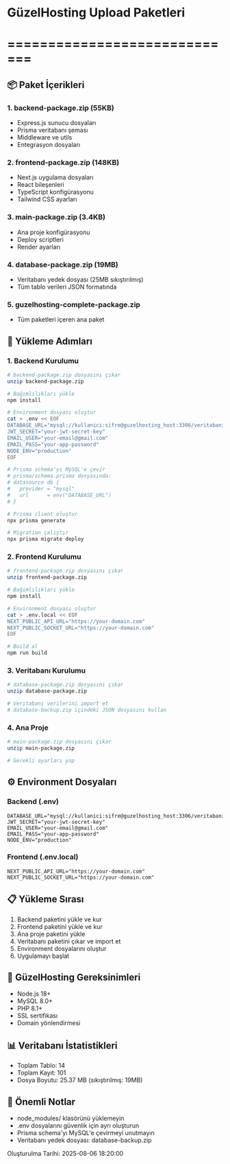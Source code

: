 # GüzelHosting Upload Paketleri
# =============================

## 📦 Paket İçerikleri

### 1. backend-package.zip (55KB)
- Express.js sunucu dosyaları
- Prisma veritabanı şeması
- Middleware ve utils
- Entegrasyon dosyaları

### 2. frontend-package.zip (148KB)
- Next.js uygulama dosyaları
- React bileşenleri
- TypeScript konfigürasyonu
- Tailwind CSS ayarları

### 3. main-package.zip (3.4KB)
- Ana proje konfigürasyonu
- Deploy scriptleri
- Render ayarları

### 4. database-package.zip (19MB)
- Veritabanı yedek dosyası (25MB sıkıştırılmış)
- Tüm tablo verileri JSON formatında

### 5. guzelhosting-complete-package.zip
- Tüm paketleri içeren ana paket

## 🚀 Yükleme Adımları

### 1. Backend Kurulumu
```bash
# backend-package.zip dosyasını çıkar
unzip backend-package.zip

# Bağımlılıkları yükle
npm install

# Environment dosyası oluştur
cat > .env << EOF
DATABASE_URL="mysql://kullanici:sifre@guzelhosting_host:3306/veritabani"
JWT_SECRET="your-jwt-secret-key"
EMAIL_USER="your-email@gmail.com"
EMAIL_PASS="your-app-password"
NODE_ENV="production"
EOF

# Prisma schema'yı MySQL'e çevir
# prisma/schema.prisma dosyasında:
# datasource db {
#   provider = "mysql"
#   url      = env("DATABASE_URL")
# }

# Prisma client oluştur
npx prisma generate

# Migration çalıştır
npx prisma migrate deploy
```

### 2. Frontend Kurulumu
```bash
# frontend-package.zip dosyasını çıkar
unzip frontend-package.zip

# Bağımlılıkları yükle
npm install

# Environment dosyası oluştur
cat > .env.local << EOF
NEXT_PUBLIC_API_URL="https://your-domain.com"
NEXT_PUBLIC_SOCKET_URL="https://your-domain.com"
EOF

# Build al
npm run build
```

### 3. Veritabanı Kurulumu
```bash
# database-package.zip dosyasını çıkar
unzip database-package.zip

# Veritabanı verilerini import et
# database-backup.zip içindeki JSON dosyasını kullan
```

### 4. Ana Proje
```bash
# main-package.zip dosyasını çıkar
unzip main-package.zip

# Gerekli ayarları yap
```

## ⚙️ Environment Dosyaları

### Backend (.env)
```env
DATABASE_URL="mysql://kullanici:sifre@guzelhosting_host:3306/veritabani"
JWT_SECRET="your-jwt-secret-key"
EMAIL_USER="your-email@gmail.com"
EMAIL_PASS="your-app-password"
NODE_ENV="production"
```

### Frontend (.env.local)
```env
NEXT_PUBLIC_API_URL="https://your-domain.com"
NEXT_PUBLIC_SOCKET_URL="https://your-domain.com"
```

## 📋 Yükleme Sırası
1. Backend paketini yükle ve kur
2. Frontend paketini yükle ve kur
3. Ana proje paketini yükle
4. Veritabanı paketini çıkar ve import et
5. Environment dosyalarını oluştur
6. Uygulamayı başlat

## 🔧 GüzelHosting Gereksinimleri
- Node.js 18+
- MySQL 8.0+
- PHP 8.1+
- SSL sertifikası
- Domain yönlendirmesi

## 📊 Veritabanı İstatistikleri
- Toplam Tablo: 14
- Toplam Kayıt: 101
- Dosya Boyutu: 25.37 MB (sıkıştırılmış: 19MB)

## 🎯 Önemli Notlar
- node_modules/ klasörünü yüklemeyin
- .env dosyalarını güvenlik için ayrı oluşturun
- Prisma schema'yı MySQL'e çevirmeyi unutmayın
- Veritabanı yedek dosyası: database-backup.zip

Oluşturulma Tarihi: 2025-08-06 18:20:00 